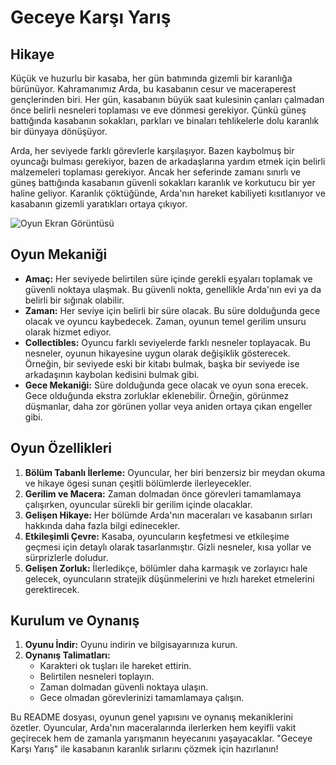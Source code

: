 # Geceye Karşı Yarış

## Hikaye
Küçük ve huzurlu bir kasaba, her gün batımında gizemli bir karanlığa bürünüyor. Kahramanımız Arda, bu kasabanın cesur ve maceraperest gençlerinden biri. Her gün, kasabanın büyük saat kulesinin çanları çalmadan önce belirli nesneleri toplaması ve eve dönmesi gerekiyor. Çünkü güneş battığında kasabanın sokakları, parkları ve binaları tehlikelerle dolu karanlık bir dünyaya dönüşüyor.

Arda, her seviyede farklı görevlerle karşılaşıyor. Bazen kaybolmuş bir oyuncağı bulması gerekiyor, bazen de arkadaşlarına yardım etmek için belirli malzemeleri toplaması gerekiyor. Ancak her seferinde zamanı sınırlı ve güneş battığında kasabanın güvenli sokakları karanlık ve korkutucu bir yer haline geliyor. Karanlık çöktüğünde, Arda'nın hareket kabiliyeti kısıtlanıyor ve kasabanın gizemli yaratıkları ortaya çıkıyor.

![Oyun Ekran Görüntüsü](gorseller/sample)

## Oyun Mekaniği
- **Amaç:** Her seviyede belirtilen süre içinde gerekli eşyaları toplamak ve güvenli noktaya ulaşmak. Bu güvenli nokta, genellikle Arda'nın evi ya da belirli bir sığınak olabilir.
- **Zaman:** Her seviye için belirli bir süre olacak. Bu süre dolduğunda gece olacak ve oyuncu kaybedecek. Zaman, oyunun temel gerilim unsuru olarak hizmet ediyor.
- **Collectibles:** Oyuncu farklı seviyelerde farklı nesneler toplayacak. Bu nesneler, oyunun hikayesine uygun olarak değişiklik gösterecek. Örneğin, bir seviyede eski bir kitabı bulmak, başka bir seviyede ise arkadaşının kaybolan kedisini bulmak gibi.
- **Gece Mekaniği:** Süre dolduğunda gece olacak ve oyun sona erecek. Gece olduğunda ekstra zorluklar eklenebilir. Örneğin, görünmez düşmanlar, daha zor görünen yollar veya aniden ortaya çıkan engeller gibi.

## Oyun Özellikleri
1. **Bölüm Tabanlı İlerleme:** Oyuncular, her biri benzersiz bir meydan okuma ve hikaye ögesi sunan çeşitli bölümlerde ilerleyecekler.
2. **Gerilim ve Macera:** Zaman dolmadan önce görevleri tamamlamaya çalışırken, oyuncular sürekli bir gerilim içinde olacaklar.
3. **Gelişen Hikaye:** Her bölümde Arda'nın maceraları ve kasabanın sırları hakkında daha fazla bilgi edinecekler.
4. **Etkileşimli Çevre:** Kasaba, oyuncuların keşfetmesi ve etkileşime geçmesi için detaylı olarak tasarlanmıştır. Gizli nesneler, kısa yollar ve sürprizlerle doludur.
5. **Gelişen Zorluk:** İlerledikçe, bölümler daha karmaşık ve zorlayıcı hale gelecek, oyuncuların stratejik düşünmelerini ve hızlı hareket etmelerini gerektirecek.

## Kurulum ve Oynanış
1. **Oyunu İndir:** Oyunu indirin ve bilgisayarınıza kurun.
2. **Oynanış Talimatları:**
   - Karakteri ok tuşları ile hareket ettirin.
   - Belirtilen nesneleri toplayın.
   - Zaman dolmadan güvenli noktaya ulaşın.
   - Gece olmadan görevlerinizi tamamlamaya çalışın.

Bu README dosyası, oyunun genel yapısını ve oynanış mekaniklerini özetler. Oyuncular, Arda'nın maceralarında ilerlerken hem keyifli vakit geçirecek hem de zamanla yarışmanın heyecanını yaşayacaklar. "Geceye Karşı Yarış" ile kasabanın karanlık sırlarını çözmek için hazırlanın!
